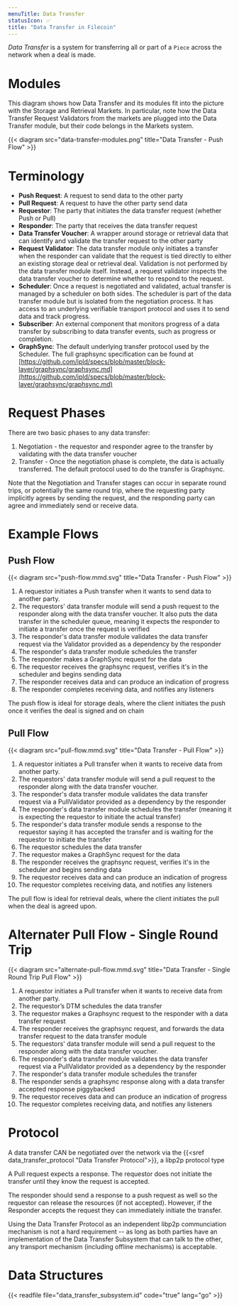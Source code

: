 ```yaml
---
menuTitle: Data Transfer
statusIcon: ✅
title: "Data Transfer in Filecoin"
---
```


_Data Transfer_ is a system for transferring all or part of a `Piece` across the network when a deal is made.

# Modules

This diagram shows how Data Transfer and its modules fit into the picture with the Storage and Retrieval Markets.
In particular, note how the Data Transfer Request Validators from the markets are plugged into the Data Transfer module,
but their code belongs in the Markets system.

{{< diagram src="data-transfer-modules.png" title="Data Transfer - Push Flow" >}}


# Terminology

- **Push Request**: A request to send data to the other party
- **Pull Request**: A request to have the other party send data
- **Requestor**: The party that initiates the data transfer request (whether Push or Pull)
- **Responder**: The party that receives the data transfer request
- **Data Transfer Voucher**: A wrapper around storage or retrieval data that can identify and validate the transfer request to the other party
- **Request Validator**: The data transfer module only initiates a transfer when the responder can validate that the request is tied directly to either an existing storage deal or retrieval deal. Validation is not performed by the data transfer module itself. Instead, a request validator inspects the data transfer voucher to determine whether to respond to the request.
- **Scheduler**:  Once a request is negotiated and validated, actual transfer is managed by a scheduler on both sides. The scheduler is part of the data transfer module but is isolated from the negotiation process. It has access to an underlying verifiable transport protocol and uses it to send data and track progress.
- **Subscriber**: An external component that monitors progress of a data transfer by subscribing to data transfer events, such as progress or completion.
- **GraphSync**: The default underlying transfer protocol used by the Scheduler. The full graphsync specification can be found at [https://github.com/ipld/specs/blob/master/block-layer/graphsync/graphsync.md](https://github.com/ipld/specs/blob/master/block-layer/graphsync/graphsync.md)

# Request Phases

There are two basic phases to any data transfer:

1. Negotiation - the requestor and responder agree to the transfer by validating with the data transfer voucher
2. Transfer - Once the negotiation phase is complete, the data is actually transferred. The default protocol used to do the transfer is Graphsync.

Note that the Negotiation and Transfer stages can occur in separate round trips,
or potentially the same round trip, where the requesting party implicitly agrees by sending the request, and the responding party can agree and immediately send or receive data.

# Example Flows

## Push Flow

{{< diagram src="push-flow.mmd.svg" title="Data Transfer - Push Flow" >}}

1. A requestor initiates a Push transfer when it wants to send data to another party.
2. The requestors' data transfer module will send a push request to the responder along with the data transfer voucher. It also puts the data transfer in the scheduler queue, meaning it expects the responder to initiate a transfer once the request is verified
3. The responder's data transfer module validates the data transfer request via the Validator provided as a dependency by the responder
4. The responder's data transfer module schedules the transfer
5. The responder makes a GraphSync request for the data
6. The requestor receives the graphsync request, verifies it's in the scheduler and begins sending data
7. The responder receives data and can produce an indication of progress
8. The responder completes receiving data, and notifies any listeners

The push flow is ideal for storage deals, where the client initiates the push
once it verifies the deal is signed and on chain

## Pull Flow

{{< diagram src="pull-flow.mmd.svg" title="Data Transfer - Pull Flow" >}}

1. A requestor initiates a Pull transfer when it wants to receive data from another party.
2. The requestors' data transfer module will send a pull request to the responder along with the data transfer voucher.
3. The responder's data transfer module validates the data transfer request via a PullValidator provided as a dependency by the responder
4. The responder's data transfer module schedules the transfer (meaning it is expecting the requestor to initiate the actual transfer)
5. The responder's data transfer module sends a response to the requestor saying it has accepted the transfer and is waiting for the requestor to initiate the transfer
6. The requestor schedules the data transfer
7. The requestor makes a GraphSync request for the data
8. The responder receives the graphsync request, verifies it's in the scheduler and begins sending data
9. The requestor receives data and can produce an indication of progress
10. The requestor completes receiving data, and notifies any listeners

The pull flow is ideal for retrieval deals, where the client initiates the pull when the deal is agreed upon.

# Alternater Pull Flow - Single Round Trip

{{< diagram src="alternate-pull-flow.mmd.svg" title="Data Transfer - Single Round Trip Pull Flow" >}}

1. A requestor initiates a Pull transfer when it wants to receive data from another party.
2. The requestor’s DTM schedules the data transfer
3. The requestor makes a Graphsync request to the responder with a data transfer request
4. The responder receives the graphsync request, and forwards the data transfer request to the data transfer module
5. The requestors' data transfer module will send a pull request to the responder along with the data transfer voucher.
6. The responder's data transfer module validates the data transfer request via a PullValidator provided as a dependency by the responder
7. The responder's data transfer module schedules the transfer
8. The responder sends a graphsync response along with a data transfer accepted response piggybacked
9. The requestor receives data and can produce an indication of progress
10. The requestor completes receiving data, and notifies any listeners

# Protocol

A data transfer CAN be negotiated over the network via the {{<sref data_transfer_protocol "Data Transfer Protocol">}}, a libp2p protocol type

A Pull request expects a response. The requestor does not initiate the transfer
until they know the request is accepted.

The responder should send a response to a push request as well so the requestor can release the resources (if not accepted). However, if the Responder accepts the request they can immediately initiate the transfer.

Using the Data Transfer Protocol as an independent libp2p communciation mechanism is not a hard requirement -- as long as both parties have an implementation of the Data Transfer Subsystem that can talk to the other, any
transport mechanism (including offline mechanisms) is acceptable.

# Data Structures

{{< readfile file="data_transfer_subsystem.id" code="true" lang="go" >}}
